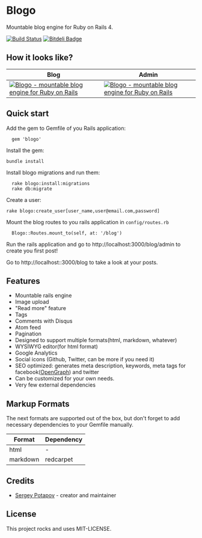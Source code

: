 # Blogo

Mountable blog engine for Ruby on Rails 4.

[![Build Status](https://travis-ci.org/greyblake/blogo.png?branch=master)](https://travis-ci.org/greyblake/blogo)
[![Bitdeli Badge](https://d2weczhvl823v0.cloudfront.net/greyblake/blogo/trend.png)](https://bitdeli.com/free "Bitdeli Badge")

## How it looks like?

<table cellspacing="0">
    <thread>
        <tr>
            <th>Blog</th>
            <th>Admin</th>
        </tr>
    </thread>
    <tbody>
        <tr>
            <td>
                <a href="http://i1078.photobucket.com/albums/w484/greyblake/blogo_mountable_blog_rails_engine.png" target="blog">
                    <img src="http://i1078.photobucket.com/albums/w484/greyblake/th_blogo_mountable_blog_rails_engine.png" border="0" title="Blogo - mountable blog engine for Ruby on Rails" alt="Blogo - mountable blog engine for Ruby on Rails" style=""></a>
                </a>
            </td>
            <td>
                <a href="http://i1078.photobucket.com/albums/w484/greyblake/blogo_admin_mountable_blog_rails_engine.png" target="admin">
                    <img src="http://i1078.photobucket.com/albums/w484/greyblake/th_blogo_admin_mountable_blog_rails_engine.png" border="0" title="Blogo - mountable blog engine for Ruby on Rails(admin)" alt="Blogo - mountable blog engine for Ruby on Rails" style=""></a>
                </a>
            </td>
        </tr>
    </tbody>
</table>


## Quick start


Add the gem to Gemfile of you Rails application:

```
  gem 'blogo'
```

Install the gem:

```
bundle install
```

Install blogo migrations and run them:

```
  rake blogo:install:migrations
  rake db:migrate
```


Create a user:

```
rake blogo:create_user[user_name,user@email.com,password]
```

Mount the blog routes to you rails application in `config/routes.rb`

```
  Blogo::Routes.mount_to(self, at: '/blog')
```

Run the rails application and go to http://localhost:3000/blog/admin to create you first post!

Go to http://localhost::3000/blog to take a look at your posts.


## Features

* Mountable rails engine
* Image upload
* "Read more" feature
* Tags
* Comments with Disqus
* Atom feed
* Pagination
* Designed to support multiple formats(html, markdown, whatever)
* WYSIWYG editor(for html format)
* Google Analytics
* Social icons (Github, Twitter, can be more if you need it)
* SEO optimized: generates meta description, keywords, meta tags for facebook([OpenGraph](http://ogp.me/)) and twitter
* Can be customized for your own needs.
* Very few external dependencies


## Markup Formats


The next formats are supported out of the box, but don't forget to
add necessary dependencies to your Gemfile manually.

| Format   | Dependency |
|----------|------------|
| html     | -          |
| markdown | redcarpet  |


## Credits

* [Sergey Potapov](https://github.com/greyblake) - creator and maintainer

## License

This project rocks and uses MIT-LICENSE.
